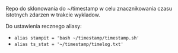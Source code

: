 Repo do sklonowania do ~/timestamp w celu znacznikowania czasu istotnych zdarzen w trakcie wykladow.

Do ustawienia recznego aliasy:
* `alias stampit = 'bash ~/timestamp/timestamp.sh'`
* `alias ts_stat = '~/timestamp/timelog.txt'`
